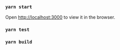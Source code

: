 ### `yarn start`
Open [http://localhost:3000](http://localhost:3000) to view it in the browser.
### `yarn test`
### `yarn build`

